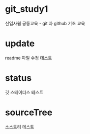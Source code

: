 # git_study1
신입사웝 공동교육 - git 과 github 기초 교육
# update
readme 파일 수정 테스트
# status
깃 스테이터스 테스트
# sourceTree
소스트리 테스트